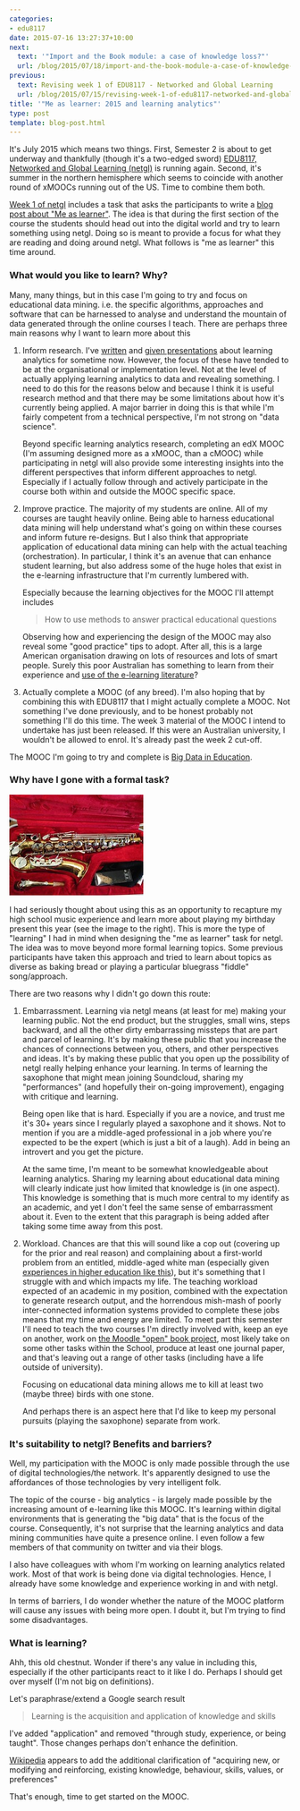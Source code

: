 ```yaml
---
categories:
- edu8117
date: 2015-07-16 13:27:37+10:00
next:
  text: '"Import and the Book module: a case of knowledge loss?"'
  url: /blog/2015/07/18/import-and-the-book-module-a-case-of-knowledge-loss/
previous:
  text: Revising week 1 of EDU8117 - Networked and Global Learning
  url: /blog/2015/07/15/revising-week-1-of-edu8117-networked-and-global-learning/
title: '"Me as learner: 2015 and learning analytics"'
type: post
template: blog-post.html
---
```

It's July 2015 which means two things. First, Semester 2 is about to get underway and thankfully (though it's a two-edged sword) [EDU8117, Networked and Global Learning (netgl)](https://netgl.wordpress.com/) is running again. Second, it's summer in the northern hemisphere which seems to coincide with another round of xMOOCs running out of the US. Time to combine them both.

[Week 1 of netgl](https://netgl.wordpress.com/2014/07/15/week-1-me-and-networked-and-global-learning-ngl/) includes a task that asks the participants to write a [blog post about "Me as learner"](https://netgl.wordpress.com/2014/07/15/week-1-me-and-networked-and-global-learning-ngl/#asLearner). The idea is that during the first section of the course the students should head out into the digital world and try to learn something using netgl. Doing so is meant to provide a focus for what they are reading and doing around netgl. What follows is "me as learner" this time around.

### What would you like to learn? Why?

Many, many things, but in this case I'm going to try and focus on educational data mining. i.e. the specific algorithms, approaches and software that can be harnessed to analyse and understand the mountain of data generated through the online courses I teach. There are perhaps three main reasons why I want to learn more about this

1. Inform research. I've [written](/blog/publications/) and [given presentations](/blog/2015/06/01/the-four-paths-for-implementing-learning-analytics-and-enhancing-the-quality-of-learning-and-teaching/) about learning analytics for sometime now. However, the focus of these have tended to be at the organisational or implementation level. Not at the level of actually applying learning analytics to data and revealing something. I need to do this for the reasons below and because I think it is useful research method and that there may be some limitations about how it's currently being applied. A major barrier in doing this is that while I'm fairly competent from a technical perspective, I'm not strong on "data science".
    
    Beyond specific learning analytics research, completing an edX MOOC (I'm assuming designed more as a xMOOC, than a cMOOC) while participating in netgl will also provide some interesting insights into the different perspectives that inform different approaches to netgl. Especially if I actually follow through and actively participate in the course both within and outside the MOOC specific space.
2. Improve practice. The majority of my students are online. All of my courses are taught heavily online. Being able to harness educational data mining will help understand what's going on within these courses and inform future re-designs. But I also think that appropriate application of educational data mining can help with the actual teaching (orchestration). In particular, I think it's an avenue that can enhance student learning, but also address some of the huge holes that exist in the e-learning infrastructure that I'm currently lumbered with.
    
    Especially because the learning objectives for the MOOC I'll attempt includes
    
    > How to use methods to answer practical educational questions
    
    Observing how and experiencing the design of the MOOC may also reveal some "good practice" tips to adopt. After all, this is a large American organisation drawing on lots of resources and lots of smart people. Surely this poor Australian has something to learn from their experience and [use of the e-learning literature](http://www.tonybates.ca/2015/07/08/mit-and-german-research-on-the-appalling-use-of-video-in-xmoocs/)?
3. Actually complete a MOOC (of any breed). I'm also hoping that by combining this with EDU8117 that I might actually complete a MOOC. Not something I've done previously, and to be honest probably not something I'll do this time. The week 3 material of the MOOC I intend to undertake has just been released. If this were an Australian university, I wouldn't be allowed to enrol. It's already past the week 2 cut-off.

The MOOC I'm going to try and complete is [Big Data in Education](https://www.edx.org/course/big-data-education-teacherscollegex-bde1x).

### Why have I gone with a formal task?

[![Early birthday present](images/17007169075_7c8bd07542_m.jpg)](https://www.flickr.com/photos/david_jones/17007169075/in/photolist-rUSbR2-7ZbGKD-fnEytE-dQ2LME-71D6An-71D6Sk-66arFa-656GBd-652t2V-5m2hPp-3wUcZj-3wKZoZ-3wLrSv-3wL3bx-3wQkvs "Early birthday present")

I had seriously thought about using this as an opportunity to recapture my high school music experience and learn more about playing my birthday present this year (see the image to the right). This is more the type of "learning" I had in mind when designing the "me as learner" task for netgl. The idea was to move beyond more formal learning topics. Some previous participants have taken this approach and tried to learn about topics as diverse as baking bread or playing a particular bluegrass "fiddle" song/approach.

There are two reasons why I didn't go down this route:

1. Embarrassment. Learning via netgl means (at least for me) making your learning public. Not the end product, but the struggles, small wins, steps backward, and all the other dirty embarrassing missteps that are part and parcel of learning. It's by making these public that you increase the chances of connections between you, others, and other perspectives and ideas. It's by making these public that you open up the possibility of netgl really helping enhance your learning. In terms of learning the saxophone that might mean joining Soundcloud, sharing my "performances" (and hopefully their on-going improvement), engaging with critique and learning.
    
    Being open like that is hard. Especially if you are a novice, and trust me it's 30+ years since I regularly played a saxophone and it shows. Not to mention if you are a middle-aged professional in a job where you're expected to be the expert (which is just a bit of a laugh). Add in being an introvert and you get the picture.
    
    At the same time, I'm meant to be somewhat knowledgeable about learning analytics. Sharing my learning about educational data mining will clearly indicate just how limited that knowledge is (in one aspect). This knowledge is something that is much more central to my identify as an academic, and yet I don't feel the same sense of embarrassment about it. Even to the extent that this paragraph is being added after taking some time away from this post.
2. Workload. Chances are that this will sound like a cop out (covering up for the prior and real reason) and complaining about a first-world problem from an entitled, middle-aged white man (especially given [experiences in higher education like this](https://thesmartcasual.wordpress.com/2015/07/15/employment-insecurity-and-shame-working-hard-on-soft-money/)), but it's something that I struggle with and which impacts my life. The teaching workload expected of an academic in my position, combined with the expectation to generate research output, and the horrendous mish-mash of poorly inter-connected information systems provided to complete these jobs means that my time and energy are limited. To meet part this semester I'll need to teach the two courses I'm directly involved with, keep an eye on another, work on [the Moodle "open" book project](/blog/the-moodle-open-book-module-project/), most likely take on some other tasks within the School, produce at least one journal paper, and that's leaving out a range of other tasks (including have a life outside of university).
    
    Focusing on educational data mining allows me to kill at least two (maybe three) birds with one stone.
    
    And perhaps there is an aspect here that I'd like to keep my personal pursuits (playing the saxophone) separate from work.

### It's suitability to netgl? Benefits and barriers?

Well, my participation with the MOOC is only made possible through the use of digital technologies/the network. It's apparently designed to use the affordances of those technologies by very intelligent folk.

The topic of the course - big analytics - is largely made possible by the increasing amount of e-learning like this MOOC. It's learning within digital environments that is generating the "big data" that is the focus of the course. Consequently, it's not surprise that the learning analytics and data mining communities have quite a presence online. I even follow a few members of that community on twitter and via their blogs.

I also have colleagues with whom I'm working on learning analytics related work. Most of that work is being done via digital technologies. Hence, I already have some knowledge and experience working in and with netgl.

In terms of barriers, I do wonder whether the nature of the MOOC platform will cause any issues with being more open. I doubt it, but I'm trying to find some disadvantages.

### What is learning?

Ahh, this old chestnut. Wonder if there's any value in including this, especially if the other participants react to it like I do. Perhaps I should get over myself (I'm not big on definitions).

Let's paraphrase/extend a Google search result

> Learning is the acquisition and application of knowledge and skills

I've added "application" and removed "through study, experience, or being taught". Those changes perhaps don't enhance the definition.

[Wikipedia](https://en.wikipedia.org/wiki/Learning) appears to add the additional clarification of "acquiring new, or modifying and reinforcing, existing knowledge, behaviour, skills, values, or preferences"

That's enough, time to get started on the MOOC.